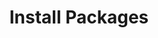 ---
sidebar_position: 1
title: "Install Packages"
sidebar_label: "Install Packages"
description: "Deploy software packages in Debian systems - install applications using APT, manage package installation, handle dependencies automatically, and add software to your system."
keywords:
  - "debian package installation"
  - "apt install"
  - "software deployment"
  - "package dependencies"
  - "application installation"
tags:
  - debian
  - package-installation
  - apt
  - software-deployment
  - application-management
slug: /linux/debian/software/package-management/install-packages
---